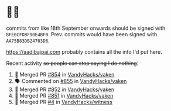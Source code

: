 # 👋🏻
<!--
**aadibajpai/aadibajpai** is a ✨ _special_ ✨ repository because its `README.md` (this file) appears on your GitHub profile.
-->
commits from like 18th September onwards should be signed with `BFE0CFDBF90E4BF0`. Prev. commits would have been signed with `AA75B83DB24703D6`.

https://aadibajpai.com probably contains all the info I'd put here.

Recent activity ~~so people can stop saying I do nothing~~:
<!--START_SECTION:activity-->
1. 🎉 Merged PR [#854](https://github.com/VandyHacks/vaken/pull/854) in [VandyHacks/vaken](https://github.com/VandyHacks/vaken)
2. 🗣 Commented on [#855](https://github.com/VandyHacks/vaken/issues/855) in [VandyHacks/vaken](https://github.com/VandyHacks/vaken)
3. 🎉 Merged PR [#852](https://github.com/VandyHacks/vaken/pull/852) in [VandyHacks/vaken](https://github.com/VandyHacks/vaken)
4. 🎉 Merged PR [#851](https://github.com/VandyHacks/vaken/pull/851) in [VandyHacks/vaken](https://github.com/VandyHacks/vaken)
5. 🎉 Merged PR [#4](https://github.com/VandyHacks/witness/pull/4) in [VandyHacks/witness](https://github.com/VandyHacks/witness)
<!--END_SECTION:activity-->
